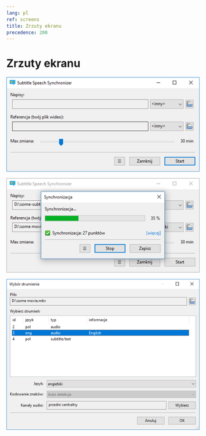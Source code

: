 ```yaml
---
lang: pl
ref: screens
title: Zrzuty ekranu
precedence: 200
---
```

# Zrzuty ekranu
![screenshot 1](img/screen1.png)

![screenshot 2](img/screen2.png)

![screenshot 3](img/screen3.png)
